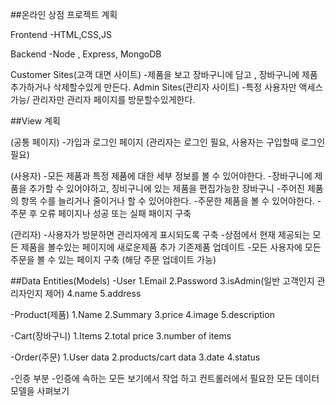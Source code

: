 ##온라인 상점 프로젝트 계획

Frontend 
-HTML,CSS,JS

Backend
-Node , Express, MongoDB

Customer Sites(고객 대면 사이트)
-제품을 보고 장바구니에 담고 , 장바구니에 제품 추가하거나 삭제할수있게 만든다.
Admin Sites(관리자 사이트)
-특정 사용자만 액세스 가능/ 관리자만 관리자 페이지를 방문할수있게한다.

##View 계획

(공통 페이지)
-가입과 로그인 페이지 (관리자는 로그인 필요, 사용자는 구입할때 로그인 필요)

(사용자)
-모든 제품과 특정 제품에 대한 세부 정보를 볼 수 있어야한다.
-장바구니에 제품을 추가할 수 있어야하고, 징비구니에 있는 제품을 편집가능한 장바구니
-주어진 제품의 항목 수를 늘리거나 줄이거나 할 수 있어야한다.
-주문한 제품을 볼 수 있어야한다.
-주문 후 오류 페이지나 성공 또는 실패 패이지 구축

(관리자)
-사용자가 방문하면 관리자에게 표시되도록 구축 
-상점에서 현재 제공되는 모든 제품을 볼수있는 페이지에 새로운제품 추가 기존제품 업데이트
-모든 사용자에 모든 주문을 볼 수 있는 페이지 구축 (해당 주문 업데이트 가능)


##Data Entities(Models)
-User
 1.Email
 2.Password
 3.isAdmin(일반 고객인지 관리자인지 제어)
 4.name
 5.address

-Product(제품)
 1.Name
 2.Summary
 3.price
 4.image
 5.description

-Cart(장바구니)
 1.Items
 2.total price
 3.number of items

-Order(주문)
 1.User data
 2.products/cart data
 3.date
 4.status

 -인증 부분
 -인증에 속하는 모든 보기에서 작업 하고 컨트롤러에서 필요한 모든 데이터 모델을 사펴보기





